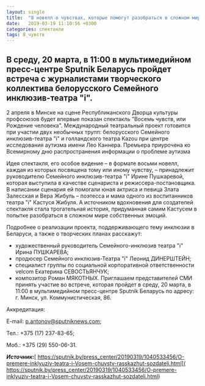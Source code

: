 ```yaml
---
layout: single
title:  "8 новелл о чувствах, которые помогут разобраться в сложном мире эмоций"
date:   2019-03-19 11:10:56 +0300
categories: спектакли 
tags: 8_чувств
---
```


## В среду, 20 марта, в 11:00 в мультимедийном пресс-центре Sputnik Беларусь пройдет встреча с журналистами творческого коллектива белорусского Семейного инклюзив-театра "i". ##

2 апреля в Минске на сцене Республиканского Дворца культуры профсоюзов будет впервые показан спектакль "Восемь чувств, или Рождение человека". Международный театральный проект готовится при участии двух необычных трупп: белорусского Семейного инклюзив-театра "i" и голландского театра Kazou при центре исследования аутизма имени Лео Каннера. Премьера приурочена ко Всемирному дню распространения информации о проблеме аутизма

Идея спектакля, его особое видение – в формате восьми новелл, каждая из которых посвящена тому или иному чувству, – принадлежит руководителю Семейного инклюзив-театра "i" Ирине Пушкаревой, которая выступила в качестве сценариста и режиссера-постановщика. В написании сценария ей помогали юная актриса и певица Злата Залесская и Вера Жибуль – поэтесса и мама одного из воспитанников театра "i" Кастуся Жибуля. А источником вдохновения для создателей спектакля стала трогательная история, придуманная самим Кастусем в попытке разобраться в сложном мире собственных эмоций.

Подробнее о реализации проекта, поддерживающего тему инклюзии в Беларуси, а также о творческих планах расскажут:

- художественный руководитель Семейного-инклюзив театра "i" Ирина ПУШКАРЕВА;
- продюсер Семейного инклюзив-Театра "i" Леонид ДИНЕРШТЕЙН;
- специалист группы по социальной корпоративной ответственности velcom Екатерина СЕВОСТЬЯНЧУК;
- композитор Роман МЯКОТНЫХ.
Приглашаем представителей СМИ принять участие во встрече, которая пройдет в среду, 20 марта,  в 11:00 в мультимедийном пресс-центре Sputnik Беларусь по адресу: г. Минск, ул. Коммунистическая, 86.

Аккредитация:

E-mail: p.antonov@sputniknews.com;

Тел.:  +375 (17) 237-83-65;

Моб.: +375 (29) 550-06-31.


***Источник:***[ https://sputnik.by/press_center/20190319/1040533456/O-premere-inklyuziv-teatra-i-Vosem-chuvstv-rasskazhut-sozdateli.html]( https://sputnik.by/press_center/20190319/1040533456/O-premere-inklyuziv-teatra-i-Vosem-chuvstv-rasskazhut-sozdateli.html)

[jekyll-docs]: https://jekyllrb.com/docs/home
[jekyll-gh]:   https://github.com/jekyll/jekyll
[jekyll-talk]: https://talk.jekyllrb.com/
